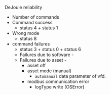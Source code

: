 
DeJoule reliability 
- Number of commands
- Command success 
	- status 4 + status 1
- Wrong mode
	- status 8
- command failures
	- status 3 + status 0 + status 6 
	- Failures due to software - 
	- Failures due to asset -  
		- asset off
		- asset mode (manual)
			- `automanual` data parameter of vfd.
		- modbus communication error
			- logType write (OSError)
<!--stackedit_data:
eyJoaXN0b3J5IjpbLTIwODg4MTE2ODAsLTE5ODYwMzY4NjcsLT
IwNjgxNTc1MjcsNDk3ODE4ODEwXX0=
-->